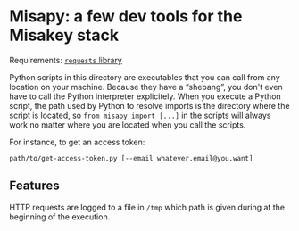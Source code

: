 # Misapy: a few dev tools for the Misakey stack

Requirements: [`requests` library](https://requests.readthedocs.io/en/master/)

Python scripts in this directory are executables
that you can call from any location on your machine.
Because they have a “shebang”, you don't even have to call the Python interpreter explicitely.
When you execute a Python script, the path used by Python to resolve imports is the directory where the script is located, so `from misapy import [...]` in the scripts will always work no matter where you are located when you call the scripts.

For instance, to get an access token:

    path/to/get-access-token.py [--email whatever.email@you.want]

## Features

HTTP requests are logged to a file in `/tmp`
which path is given during at the beginning of the execution.
